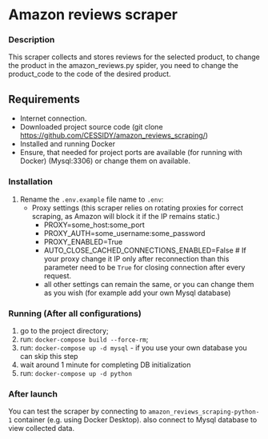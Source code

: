 # Amazon reviews scraper

### **Description**

This scraper collects and stores reviews for the selected product, to change the product in the amazon_reviews.py spider, you need to change the product_code to the code of the desired product.


## **Requirements**
- Internet connection.
- Downloaded project source code (git clone https://github.com/CESSIDY/amazon_reviews_scraping/)
- Installed and running Docker
- Ensure, that needed for project ports are available (for running with Docker) (Mysql:3306) or change them on available.


### **Installation**
1. Rename the `.env.example` file name to `.env`:
   - Proxy settings (this scraper relies on rotating proxies for correct scraping, as Amazon will block it if the IP remains static.)
      - PROXY=some_host:some_port
      - PROXY_AUTH=some_username:some_password
      - PROXY_ENABLED=True
      - AUTO_CLOSE_CACHED_CONNECTIONS_ENABLED=False # If your proxy change it IP only after reconnection than this parameter need to be `True` for closing connection after every request. 
      - all other settings can remain the same, or you can change them as you wish (for example add your own Mysql database)

### **Running (After all configurations)**
  1. go to the project directory;
  2. run: `docker-compose build --force-rm`;
  3. run: `docker-compose up -d mysql` - if you use your own database you can skip this step 
  4. wait around 1 minute for completing DB initialization
  5. run: `docker-compose up -d python`


### **After launch**
You can test the scraper by connecting to `amazon_reviews_scraping-python-1` container (e.g. using Docker Desktop). also connect to Mysql database to view collected data.
